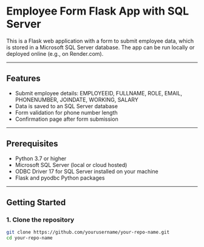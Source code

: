 # Employee Form Flask App with SQL Server

This is a Flask web application with a form to submit employee data, which is stored in a Microsoft SQL Server database. The app can be run locally or deployed online (e.g., on Render.com).

---

## Features

- Submit employee details: EMPLOYEEID, FULLNAME, ROLE, EMAIL, PHONENUMBER, JOINDATE, WORKING, SALARY
- Data is saved to an SQL Server database
- Form validation for phone number length
- Confirmation page after form submission

---

## Prerequisites

- Python 3.7 or higher
- Microsoft SQL Server (local or cloud hosted)
- ODBC Driver 17 for SQL Server installed on your machine
- Flask and pyodbc Python packages

---

## Getting Started

### 1. Clone the repository

```bash
git clone https://github.com/yourusername/your-repo-name.git
cd your-repo-name
